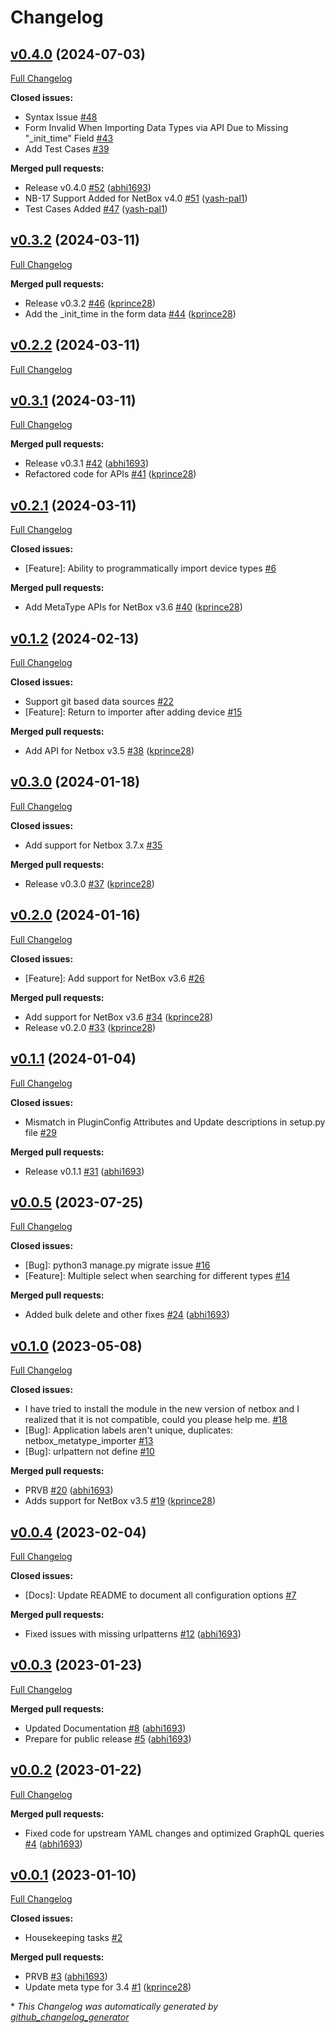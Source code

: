# Changelog

## [v0.4.0](https://github.com/Onemind-Services-LLC/netbox-metatype-importer/tree/v0.4.0) (2024-07-03)

[Full Changelog](https://github.com/Onemind-Services-LLC/netbox-metatype-importer/compare/v0.3.2...v0.4.0)

**Closed issues:**

- Syntax Issue [\#48](https://github.com/Onemind-Services-LLC/netbox-metatype-importer/issues/48)
- Form Invalid When Importing Data Types via API Due to Missing "\_init\_time" Field [\#43](https://github.com/Onemind-Services-LLC/netbox-metatype-importer/issues/43)
- Add Test Cases [\#39](https://github.com/Onemind-Services-LLC/netbox-metatype-importer/issues/39)

**Merged pull requests:**

- Release v0.4.0 [\#52](https://github.com/Onemind-Services-LLC/netbox-metatype-importer/pull/52) ([abhi1693](https://github.com/abhi1693))
- NB-17 Support Added for NetBox v4.0 [\#51](https://github.com/Onemind-Services-LLC/netbox-metatype-importer/pull/51) ([yash-pal1](https://github.com/yash-pal1))
- Test Cases Added [\#47](https://github.com/Onemind-Services-LLC/netbox-metatype-importer/pull/47) ([yash-pal1](https://github.com/yash-pal1))

## [v0.3.2](https://github.com/Onemind-Services-LLC/netbox-metatype-importer/tree/v0.3.2) (2024-03-11)

[Full Changelog](https://github.com/Onemind-Services-LLC/netbox-metatype-importer/compare/v0.2.2...v0.3.2)

**Merged pull requests:**

- Release v0.3.2 [\#46](https://github.com/Onemind-Services-LLC/netbox-metatype-importer/pull/46) ([kprince28](https://github.com/kprince28))
- Add the \_init\_time in the form data [\#44](https://github.com/Onemind-Services-LLC/netbox-metatype-importer/pull/44) ([kprince28](https://github.com/kprince28))

## [v0.2.2](https://github.com/Onemind-Services-LLC/netbox-metatype-importer/tree/v0.2.2) (2024-03-11)

[Full Changelog](https://github.com/Onemind-Services-LLC/netbox-metatype-importer/compare/v0.3.1...v0.2.2)

## [v0.3.1](https://github.com/Onemind-Services-LLC/netbox-metatype-importer/tree/v0.3.1) (2024-03-11)

[Full Changelog](https://github.com/Onemind-Services-LLC/netbox-metatype-importer/compare/v0.2.1...v0.3.1)

**Merged pull requests:**

- Release v0.3.1 [\#42](https://github.com/Onemind-Services-LLC/netbox-metatype-importer/pull/42) ([abhi1693](https://github.com/abhi1693))
- Refactored code for APIs [\#41](https://github.com/Onemind-Services-LLC/netbox-metatype-importer/pull/41) ([kprince28](https://github.com/kprince28))

## [v0.2.1](https://github.com/Onemind-Services-LLC/netbox-metatype-importer/tree/v0.2.1) (2024-03-11)

[Full Changelog](https://github.com/Onemind-Services-LLC/netbox-metatype-importer/compare/v0.1.2...v0.2.1)

**Closed issues:**

- \[Feature\]: Ability to programmatically import device types [\#6](https://github.com/Onemind-Services-LLC/netbox-metatype-importer/issues/6)

**Merged pull requests:**

- Add MetaType APIs for NetBox v3.6 [\#40](https://github.com/Onemind-Services-LLC/netbox-metatype-importer/pull/40) ([kprince28](https://github.com/kprince28))

## [v0.1.2](https://github.com/Onemind-Services-LLC/netbox-metatype-importer/tree/v0.1.2) (2024-02-13)

[Full Changelog](https://github.com/Onemind-Services-LLC/netbox-metatype-importer/compare/v0.3.0...v0.1.2)

**Closed issues:**

- Support git based data sources [\#22](https://github.com/Onemind-Services-LLC/netbox-metatype-importer/issues/22)
- \[Feature\]: Return to importer after adding device [\#15](https://github.com/Onemind-Services-LLC/netbox-metatype-importer/issues/15)

**Merged pull requests:**

- Add API for Netbox v3.5 [\#38](https://github.com/Onemind-Services-LLC/netbox-metatype-importer/pull/38) ([kprince28](https://github.com/kprince28))

## [v0.3.0](https://github.com/Onemind-Services-LLC/netbox-metatype-importer/tree/v0.3.0) (2024-01-18)

[Full Changelog](https://github.com/Onemind-Services-LLC/netbox-metatype-importer/compare/v0.2.0...v0.3.0)

**Closed issues:**

- Add support for Netbox 3.7.x [\#35](https://github.com/Onemind-Services-LLC/netbox-metatype-importer/issues/35)

**Merged pull requests:**

- Release v0.3.0 [\#37](https://github.com/Onemind-Services-LLC/netbox-metatype-importer/pull/37) ([kprince28](https://github.com/kprince28))

## [v0.2.0](https://github.com/Onemind-Services-LLC/netbox-metatype-importer/tree/v0.2.0) (2024-01-16)

[Full Changelog](https://github.com/Onemind-Services-LLC/netbox-metatype-importer/compare/v0.1.1...v0.2.0)

**Closed issues:**

- \[Feature\]: Add support for NetBox v3.6 [\#26](https://github.com/Onemind-Services-LLC/netbox-metatype-importer/issues/26)

**Merged pull requests:**

- Add support for NetBox v3.6 [\#34](https://github.com/Onemind-Services-LLC/netbox-metatype-importer/pull/34) ([kprince28](https://github.com/kprince28))
- Release v0.2.0 [\#33](https://github.com/Onemind-Services-LLC/netbox-metatype-importer/pull/33) ([kprince28](https://github.com/kprince28))

## [v0.1.1](https://github.com/Onemind-Services-LLC/netbox-metatype-importer/tree/v0.1.1) (2024-01-04)

[Full Changelog](https://github.com/Onemind-Services-LLC/netbox-metatype-importer/compare/v0.0.5...v0.1.1)

**Closed issues:**

- Mismatch in PluginConfig Attributes and Update descriptions in setup.py file  [\#29](https://github.com/Onemind-Services-LLC/netbox-metatype-importer/issues/29)

**Merged pull requests:**

- Release v0.1.1 [\#31](https://github.com/Onemind-Services-LLC/netbox-metatype-importer/pull/31) ([abhi1693](https://github.com/abhi1693))

## [v0.0.5](https://github.com/Onemind-Services-LLC/netbox-metatype-importer/tree/v0.0.5) (2023-07-25)

[Full Changelog](https://github.com/Onemind-Services-LLC/netbox-metatype-importer/compare/v0.1.0...v0.0.5)

**Closed issues:**

- \[Bug\]: python3 manage.py migrate issue [\#16](https://github.com/Onemind-Services-LLC/netbox-metatype-importer/issues/16)
- \[Feature\]: Multiple select when searching for different types [\#14](https://github.com/Onemind-Services-LLC/netbox-metatype-importer/issues/14)

**Merged pull requests:**

- Added bulk delete and other fixes [\#24](https://github.com/Onemind-Services-LLC/netbox-metatype-importer/pull/24) ([abhi1693](https://github.com/abhi1693))

## [v0.1.0](https://github.com/Onemind-Services-LLC/netbox-metatype-importer/tree/v0.1.0) (2023-05-08)

[Full Changelog](https://github.com/Onemind-Services-LLC/netbox-metatype-importer/compare/v0.0.4...v0.1.0)

**Closed issues:**

- I have tried to install the module in the new version of netbox and I realized that it is not compatible, could you please help me. [\#18](https://github.com/Onemind-Services-LLC/netbox-metatype-importer/issues/18)
- \[Bug\]: Application labels aren't unique, duplicates: netbox\_metatype\_importer [\#13](https://github.com/Onemind-Services-LLC/netbox-metatype-importer/issues/13)
- \[Bug\]: urlpattern not define  [\#10](https://github.com/Onemind-Services-LLC/netbox-metatype-importer/issues/10)

**Merged pull requests:**

- PRVB [\#20](https://github.com/Onemind-Services-LLC/netbox-metatype-importer/pull/20) ([abhi1693](https://github.com/abhi1693))
- Adds support for NetBox v3.5 [\#19](https://github.com/Onemind-Services-LLC/netbox-metatype-importer/pull/19) ([kprince28](https://github.com/kprince28))

## [v0.0.4](https://github.com/Onemind-Services-LLC/netbox-metatype-importer/tree/v0.0.4) (2023-02-04)

[Full Changelog](https://github.com/Onemind-Services-LLC/netbox-metatype-importer/compare/v0.0.3...v0.0.4)

**Closed issues:**

- \[Docs\]: Update README to document all configuration options [\#7](https://github.com/Onemind-Services-LLC/netbox-metatype-importer/issues/7)

**Merged pull requests:**

- Fixed issues with missing urlpatterns [\#12](https://github.com/Onemind-Services-LLC/netbox-metatype-importer/pull/12) ([abhi1693](https://github.com/abhi1693))

## [v0.0.3](https://github.com/Onemind-Services-LLC/netbox-metatype-importer/tree/v0.0.3) (2023-01-23)

[Full Changelog](https://github.com/Onemind-Services-LLC/netbox-metatype-importer/compare/v0.0.2...v0.0.3)

**Merged pull requests:**

- Updated Documentation [\#8](https://github.com/Onemind-Services-LLC/netbox-metatype-importer/pull/8) ([abhi1693](https://github.com/abhi1693))
- Prepare for public release [\#5](https://github.com/Onemind-Services-LLC/netbox-metatype-importer/pull/5) ([abhi1693](https://github.com/abhi1693))

## [v0.0.2](https://github.com/Onemind-Services-LLC/netbox-metatype-importer/tree/v0.0.2) (2023-01-22)

[Full Changelog](https://github.com/Onemind-Services-LLC/netbox-metatype-importer/compare/v0.0.1...v0.0.2)

**Merged pull requests:**

- Fixed code for upstream YAML changes and optimized GraphQL queries [\#4](https://github.com/Onemind-Services-LLC/netbox-metatype-importer/pull/4) ([abhi1693](https://github.com/abhi1693))

## [v0.0.1](https://github.com/Onemind-Services-LLC/netbox-metatype-importer/tree/v0.0.1) (2023-01-10)

[Full Changelog](https://github.com/Onemind-Services-LLC/netbox-metatype-importer/compare/2254bf2b26ca98b6345fed82460ce8055b29dc48...v0.0.1)

**Closed issues:**

- Housekeeping tasks [\#2](https://github.com/Onemind-Services-LLC/netbox-metatype-importer/issues/2)

**Merged pull requests:**

- PRVB [\#3](https://github.com/Onemind-Services-LLC/netbox-metatype-importer/pull/3) ([abhi1693](https://github.com/abhi1693))
- Update meta type for 3.4 [\#1](https://github.com/Onemind-Services-LLC/netbox-metatype-importer/pull/1) ([kprince28](https://github.com/kprince28))



\* *This Changelog was automatically generated by [github_changelog_generator](https://github.com/github-changelog-generator/github-changelog-generator)*
